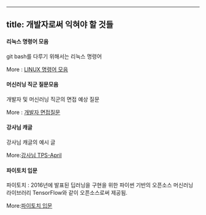 ----
title: 개발자로써 익혀야 할 것들
----

#### 리눅스 명령어 모음

git bash를 다루기 위해서는 리눅스 명령어 

More : [LINUX 명령어 모음](https://dora-guide.com/linux-commands/)



#### 머신러닝 직군 질문모음

개발자 및 머신러닝 직군의 면접 예상 질문

More : [개발자 면접질문](https://zzsza.github.io/data/2018/02/17/datascience-interivew-questions/#%EA%B3%B5%ED%86%B5-%EC%A7%88%EB%AC%B8)

#### 강사님 캐글

강사님 캐글의 예시 글

More:[강사님 TPS-April](https://www.kaggle.com/j2hoon85/tps-april-sklearn-pycaret-for-newbies)

#### 파이토치 입문

파이토치 : 2016년에 발표된 딥러닝을 구현을 위한 파이썬 기반의 오픈소스 머신러닝 라이브러리
TensorFlow와 같이 오픈소스로써 제공됨.

More:[파이토치 입문](https://tutorials.pytorch.kr/beginner/basics/intro.html)
